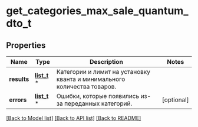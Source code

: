 # get_categories_max_sale_quantum_dto_t

## Properties
Name | Type | Description | Notes
------------ | ------------- | ------------- | -------------
**results** | [**list_t**](max_sale_quantum_dto.md) \* | Категории и лимит на установку кванта и минимального количества товаров. | 
**errors** | [**list_t**](category_error_dto.md) \* | Ошибки, которые появились из-за переданных категорий. | [optional] 

[[Back to Model list]](../README.md#documentation-for-models) [[Back to API list]](../README.md#documentation-for-api-endpoints) [[Back to README]](../README.md)



